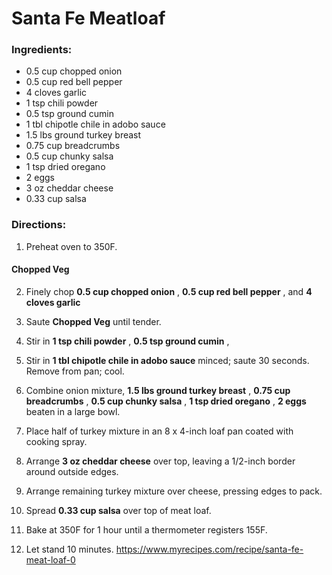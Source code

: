 # Santa Fe Meatloaf 

### Ingredients: 
* 0.5 cup chopped onion
* 0.5 cup red bell pepper
* 4 cloves garlic
* 1 tsp chili powder
* 0.5 tsp ground cumin
* 1 tbl chipotle chile in adobo sauce
* 1.5 lbs ground turkey breast
* 0.75 cup breadcrumbs
* 0.5 cup chunky salsa
* 1 tsp dried oregano
* 2 eggs
* 3 oz cheddar cheese
* 0.33 cup salsa

### Directions: 
1. Preheat oven to 350F. 
#### Chopped Veg
2. Finely chop **0.5 cup chopped onion** , **0.5 cup red bell pepper** , and **4 cloves garlic** 


3. Saute **Chopped Veg** until tender. 
4. Stir in **1 tsp chili powder** , **0.5 tsp ground cumin** , 
5. Stir in **1 tbl chipotle chile in adobo sauce** minced; saute 30 seconds. Remove from pan; cool. 
6. Combine onion mixture, **1.5 lbs ground turkey breast** , **0.75 cup breadcrumbs** , **0.5 cup chunky salsa** , **1 tsp dried oregano** , **2 eggs** beaten in a large bowl. 
7. Place half of turkey mixture in an 8 x 4-inch loaf pan coated with cooking spray. 
8. Arrange **3 oz cheddar cheese** over top, leaving a 1/2-inch border around outside edges. 
9. Arrange remaining turkey mixture over cheese, pressing edges to pack. 
10. Spread **0.33 cup salsa** over top of meat loaf. 
11. Bake at 350F for 1 hour until a thermometer registers 155F. 
12. Let stand 10 minutes. 
https://www.myrecipes.com/recipe/santa-fe-meat-loaf-0
